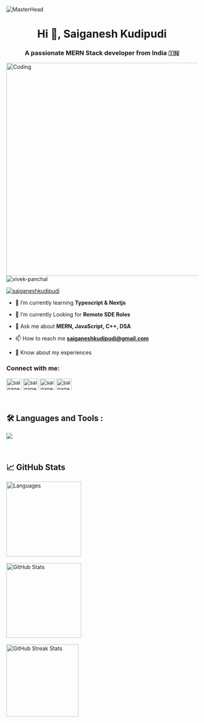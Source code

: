 ![MasterHead](https://repository-images.githubusercontent.com/588181932/e36ec678-7984-4cdd-8e4c-a3932772ff8e)
<h1 align="center">Hi 👋, Saiganesh Kudipudi</h1>
<h3 align="center">A passionate MERN Stack developer from India 🇮🇳 </h3>
<img align="right"  alt="Coding" width="560" src="https://i.pinimg.com/originals/3e/9d/52/3e9d52bc38fa287a4cf10dcf8139076d.gif">


<p align="left"> <img src="https://komarev.com/ghpvc/?username=Saiganesh-001&label=Profile%20views&color=0e75b6&style=flat" alt="vivek-panchal" /> </p>

<p align="left"> <a href="https://www.linkedin.com/in/saiganesh001" target="blank"><img src="https://img.shields.io/twitter/follow/Saiganesh-001?logo=linkdin&style=for-the-badge" alt="saiganeshkudipudi" /></a> </p>

- 🔭 I’m currently learning **Typescript & Nextjs**

- 🔭 I’m currently Looking for **Remote SDE Roles**

- 💬 Ask me about **MERN, JavaScript, C++, DSA**

- 📫 How to reach me **saiganeshkudipudi@gmail.com**

- 📄 Know about my experiences []()

<h3 align="left">Connect with me:</h3>
<p align="left">
<a href="https://x.com/Saiganesh_001" target="blank"><img align="center" src="https://raw.githubusercontent.com/rahuldkjain/github-profile-readme-generator/master/src/images/icons/Social/twitter.svg" alt="saiganeshkudipudi" height="30" width="40" /></a>
<a href="https://linkedin.com/in/saiganesh001" target="blank"><img align="center" src="https://raw.githubusercontent.com/rahuldkjain/github-profile-readme-generator/master/src/images/icons/Social/linked-in-alt.svg" alt="saiganeshkudipudi" height="30" width="40" /></a>
<a href="https://www.instagram.com/k.sai_ganesh" target="blank"><img align="center" src="https://raw.githubusercontent.com/rahuldkjain/github-profile-readme-generator/master/src/images/icons/Social/instagram.svg" alt="saiganeshkudipudi" height="30" width="40" /></a>
<a href="https://leetcode.com/u/Saiganesh_001/" target="blank"><img align="center" src="https://raw.githubusercontent.com/rahuldkjain/github-profile-readme-generator/master/src/images/icons/Social/leet-code.svg" alt="saiganeshkudipudi" height="30" width="40" /></a>
</p>
<br>
<div id="badges">

## 🛠️ Languages and Tools :
<p>
  <a href="https://skillicons.dev">
   <img src="https://skillicons.dev/icons?i=javascript,typescript,react,nextjs,nodejs,express,mongodb,html,css,tailwind,scss,cpp,kotlin,firebase,git,github"/>
  </a>
</p>
</div>

<br>

## 📈 GitHub Stats
<div style="display: flex;">
    <div style="margin-right: 10px;">
         <img src="https://github-readme-stats.vercel.app/api/top-langs/?username=Saiganesh-001&layout=compact&theme=highcontrast" alt="Languages" style="height: 197px;"><br> <br>
         <img src="https://github-readme-stats.vercel.app/api?username=Saiganesh-001&show_icons=true&theme=highcontrast" alt="GitHub Stats" style="height: 197px;"> <br> <br>
        <img src="https://github-readme-streak-stats.herokuapp.com/?user=Saiganesh-001&theme=highcontrast" alt="GitHub Streak Stats" style="height: 190px;">
    </div>
</div>
<br>
